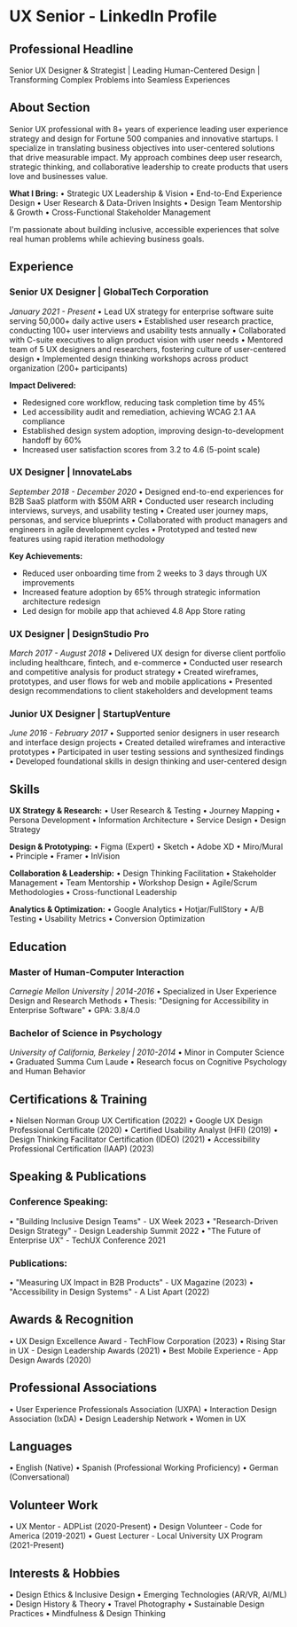 # UX Senior - LinkedIn Profile

## Professional Headline
Senior UX Designer & Strategist | Leading Human-Centered Design | Transforming Complex Problems into Seamless Experiences

## About Section
Senior UX professional with 8+ years of experience leading user experience strategy and design for Fortune 500 companies and innovative startups. I specialize in translating business objectives into user-centered solutions that drive measurable impact. My approach combines deep user research, strategic thinking, and collaborative leadership to create products that users love and businesses value.

**What I Bring:**
• Strategic UX Leadership & Vision
• End-to-End Experience Design
• User Research & Data-Driven Insights
• Design Team Mentorship & Growth
• Cross-Functional Stakeholder Management

I'm passionate about building inclusive, accessible experiences that solve real human problems while achieving business goals.

## Experience

### Senior UX Designer | GlobalTech Corporation
*January 2021 - Present*
• Lead UX strategy for enterprise software suite serving 50,000+ daily active users
• Established user research practice, conducting 100+ user interviews and usability tests annually
• Collaborated with C-suite executives to align product vision with user needs
• Mentored team of 5 UX designers and researchers, fostering culture of user-centered design
• Implemented design thinking workshops across product organization (200+ participants)

**Impact Delivered:**
- Redesigned core workflow, reducing task completion time by 45%
- Led accessibility audit and remediation, achieving WCAG 2.1 AA compliance
- Established design system adoption, improving design-to-development handoff by 60%
- Increased user satisfaction scores from 3.2 to 4.6 (5-point scale)

### UX Designer | InnovateLabs
*September 2018 - December 2020*
• Designed end-to-end experiences for B2B SaaS platform with $50M ARR
• Conducted user research including interviews, surveys, and usability testing
• Created user journey maps, personas, and service blueprints
• Collaborated with product managers and engineers in agile development cycles
• Prototyped and tested new features using rapid iteration methodology

**Key Achievements:**
- Reduced user onboarding time from 2 weeks to 3 days through UX improvements
- Increased feature adoption by 65% through strategic information architecture redesign
- Led design for mobile app that achieved 4.8 App Store rating

### UX Designer | DesignStudio Pro
*March 2017 - August 2018*
• Delivered UX design for diverse client portfolio including healthcare, fintech, and e-commerce
• Conducted user research and competitive analysis for product strategy
• Created wireframes, prototypes, and user flows for web and mobile applications
• Presented design recommendations to client stakeholders and development teams

### Junior UX Designer | StartupVenture
*June 2016 - February 2017*
• Supported senior designers in user research and interface design projects
• Created detailed wireframes and interactive prototypes
• Participated in user testing sessions and synthesized findings
• Developed foundational skills in design thinking and user-centered design

## Skills

**UX Strategy & Research:**
• User Research & Testing
• Journey Mapping
• Persona Development
• Information Architecture
• Service Design
• Design Strategy

**Design & Prototyping:**
• Figma (Expert)
• Sketch
• Adobe XD
• Miro/Mural
• Principle
• Framer
• InVision

**Collaboration & Leadership:**
• Design Thinking Facilitation
• Stakeholder Management
• Team Mentorship
• Workshop Design
• Agile/Scrum Methodologies
• Cross-functional Leadership

**Analytics & Optimization:**
• Google Analytics
• Hotjar/FullStory
• A/B Testing
• Usability Metrics
• Conversion Optimization

## Education

### Master of Human-Computer Interaction
*Carnegie Mellon University | 2014-2016*
• Specialized in User Experience Design and Research Methods
• Thesis: "Designing for Accessibility in Enterprise Software"
• GPA: 3.8/4.0

### Bachelor of Science in Psychology
*University of California, Berkeley | 2010-2014*
• Minor in Computer Science
• Graduated Summa Cum Laude
• Research focus on Cognitive Psychology and Human Behavior

## Certifications & Training
• Nielsen Norman Group UX Certification (2022)
• Google UX Design Professional Certificate (2020)
• Certified Usability Analyst (HFI) (2019)
• Design Thinking Facilitator Certification (IDEO) (2021)
• Accessibility Professional Certification (IAAP) (2023)

## Speaking & Publications

### Conference Speaking:
• "Building Inclusive Design Teams" - UX Week 2023
• "Research-Driven Design Strategy" - Design Leadership Summit 2022
• "The Future of Enterprise UX" - TechUX Conference 2021

### Publications:
• "Measuring UX Impact in B2B Products" - UX Magazine (2023)
• "Accessibility in Design Systems" - A List Apart (2022)

## Awards & Recognition
• UX Design Excellence Award - TechFlow Corporation (2023)
• Rising Star in UX - Design Leadership Awards (2021)
• Best Mobile Experience - App Design Awards (2020)

## Professional Associations
• User Experience Professionals Association (UXPA)
• Interaction Design Association (IxDA)
• Design Leadership Network
• Women in UX

## Languages
• English (Native)
• Spanish (Professional Working Proficiency)
• German (Conversational)

## Volunteer Work
• UX Mentor - ADPList (2020-Present)
• Design Volunteer - Code for America (2019-2021)
• Guest Lecturer - Local University UX Program (2021-Present)

## Interests & Hobbies
• Design Ethics & Inclusive Design
• Emerging Technologies (AR/VR, AI/ML)
• Design History & Theory
• Travel Photography
• Sustainable Design Practices
• Mindfulness & Design Thinking